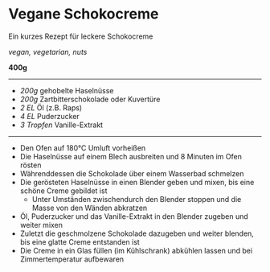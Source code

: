 # Vegane Schokocreme

Ein kurzes Rezept für leckere Schokocreme

*vegan, vegetarian, nuts*

**400g**

---

- *200g* gehobelte Haselnüsse
- *200g* Zartbitterschokolade oder Kuvertüre
- *2 EL* Öl (z.B. Raps)
- *4 EL* Puderzucker
- *3 Tropfen* Vanille-Extrakt

---

- Den Ofen auf 180°C Umluft vorheißen
- Die Haselnüsse auf einem Blech ausbreiten und 8 Minuten im Ofen rösten
- Währenddessen die Schokolade über einem Wasserbad schmelzen
- Die gerösteten Haselnüsse in einen Blender geben und mixen, bis eine schöne Creme gebildet ist
    - Unter Umständen zwischendurch den Blender stoppen und die Masse von den Wänden abkratzen
- Öl, Puderzucker und das Vanille-Extrakt in den Blender zugeben und weiter mixen
- Zuletzt die geschmolzene Schokolade dazugeben und weiter blenden, bis eine glatte Creme entstanden ist
- Die Creme in ein Glas füllen (im Kühlschrank) abkühlen lassen und bei Zimmertemperatur aufbewaren
